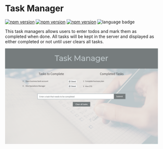 # Task Manager

[![npm version](https://badge.fury.io/js/express-handlebars.svg)](https://badge.fury.io/js/express-handlebars)
[![npm version](https://badge.fury.io/js/express.svg)](https://badge.fury.io/js/express)
[![npm version](https://badge.fury.io/js/mysql.svg)](https://badge.fury.io/js/mysql)
![language badge](https://img.shields.io/github/languages/top/inorrmann/Node-handlebars)

This task managers allows users to enter todos and mark them as completed when done. All tasks will be kept in the server and displayed as either completed or not until user clears all tasks.

![screenshot](./screenshot.png)
